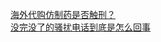   
[海外代购仿制药是否触刑？](http://www.dianyue.me/archives/095/5bhkfsoo8n2tmbiw/)  
[没完没了的骚扰电话到底是怎么回事](http://www.dianyue.me/archives/095/bv2wgw7fc0i0xvaf/)